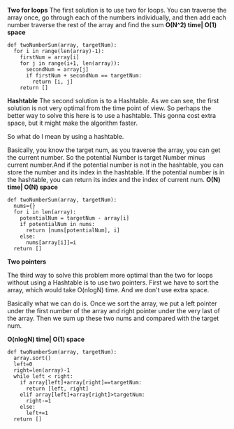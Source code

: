 **Two for loops**
The first solution is to use two for loops.
You can traverse the array once, go through each of the numbers individually, and then add each number traverse the rest of the array and find the sum
**O(N^2) time| O(1) space**

```
def twoNumberSum(array, targetNum):
  for i in range(len(array)-1):
    firstNum = array[i]
    for j in range(i+1, len(array)):
      secondNum = array[j]
      if firstNum + secondNum == targetNum:
        return [i, j]
    return []
```

**Hashtable**
The second solution is to a Hashtable.
As we can see, the first solution is not very optimal from the time point of view. So perhaps the better way to solve this here is to use a hashtable.
This gonna cost extra space, but it might make the algorithm faster.

So what do I mean by using a hashtable.

Basically, you know the target num, as you traverse the array, you can get the current number. So the potential Number is target Number minus current number.And if the potential number is not in the hashtable, you can store the number and its index in the hashtable. If the potential number is in the hashtable, you can return its index and the index of current num.
**O(N) time| O(N) space**

```
def twoNumberSum(array, targetNum):
  nums={}
  for i in len(array):
    potentialNum = targetNum - array[i]
    if potentialNum in nums:
      return [nums[potentialNum], i]
    else:
      nums[array[i]]=i
  return []
```

**Two pointers**

The third way to solve this problem more optimal than the two for loops without using a Hashtable is to use two pointers. First we have to sort the array, which would take O(nlogN) time. And we don't use extra space.

Basically what we can do is. Once we sort the array, we put a left pointer under the first number of the array and right pointer under the very last of the array.
Then we sum up these two nums and compared with the target num. 

**O(nlogN) time| O(1) space**

```
def twoNumberSum(array, targetNum):
  array.sort()
  left=0
  right=len(array)-1
  while left < right:
    if array[left]+array[right]==targetNum:
      return [left, right]
    elif array[left]+array[right]>targetNum:
      right-=1
    else:
      left+=1
  return []
```    
